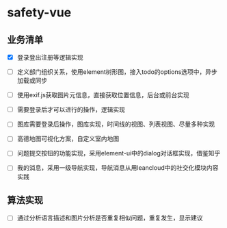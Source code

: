 # safety-vue

## 业务清单
* [x] 登录登出注册等逻辑实现

* [ ] 定义部门组织关系，使用element树形图，接入todo的options选项中，异步加载或同步

* [ ] 使用exif.js获取图片元信息，直接获取位置信息，后台或前台实现

* [ ] 需要登录后才可以进行的操作，逻辑实现

* [ ] 图库需要登录后操作，图库实现，时间线的视图、列表视图、尽量多种实现

* [ ] 高德地图可视化方案，自定义室内地图

* [ ] 问题提交按钮的功能实现，采用element-ui中的dialog对话框实现，借鉴知乎

* [ ] 我的消息，采用一级导航实现，导航消息从用leancloud中的社交化模块内容实践

## 算法实现

* [ ] 通过分析语言描述和图片分析是否重复相似问题，重复发生，显示建议
